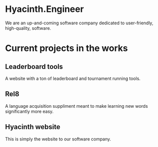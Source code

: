 # Hyacinth.Engineer

We are an up-and-coming software company dedicated to user-friendly, high-quality, software.

# Current projects in the works

## Leaderboard tools
A website with a ton of leaderboard and tournament running tools.

## Rel8
A language acquisition suppliment meant to make learning new words significantly more easy.

## Hyacinth website
This is simply the website to our software company.
